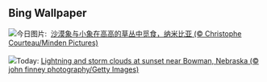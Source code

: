 ## Bing Wallpaper
![](https://www.bing.com/th?id=OHR.ElephantGrass_ZH-CN7110191053_UHD.jpg&w=1000)今日图片: &nbsp;[沙漠象与小象在高高的草丛中觅食，纳米比亚 (© Christophe Courteau/Minden Pictures)](https://www.bing.com/th?id=OHR.ElephantGrass_ZH-CN7110191053_UHD.jpg)
<br><br/>
![](https://www.bing.com/th?id=OHR.NebraskaStorm_EN-US1163295363_UHD.jpg&w=1000)Today: [Lightning and storm clouds at sunset near Bowman, Nebraska (© john finney photography/Getty Images)](https://www.bing.com/th?id=OHR.NebraskaStorm_EN-US1163295363_UHD.jpg)
<br><br/>
